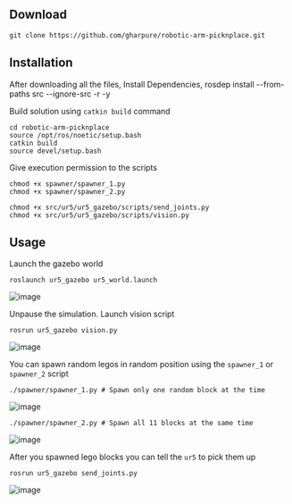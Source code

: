 
## Download

  ```
  git clone https://github.com/gharpure/robotic-arm-picknplace.git
  ```

## Installation

After downloading all the files, 
Install Dependencies,
rosdep install --from-paths src --ignore-src -r -y

Build solution using `catkin build` command

  ```
  cd robotic-arm-picknplace
  source /opt/ros/noetic/setup.bash
  catkin build
  source devel/setup.bash
  ```
Give execution permission to the scripts

  ```
  chmod +x spawner/spawner_1.py
  chmod +x spawner/spawner_2.py

  chmod +x src/ur5/ur5_gazebo/scripts/send_joints.py
  chmod +x src/ur5/ur5_gazebo/scripts/vision.py
  ```

## Usage

Launch the gazebo world

  ```
  roslaunch ur5_gazebo ur5_world.launch
  ```
  ![image](https://user-images.githubusercontent.com/87241534/225561672-ef9ea265-6eed-4fdd-9b03-70f3b5a5bfa3.png)

Unpause the simulation. Launch vision script

  ```
  rosrun ur5_gazebo vision.py
  ```
  ![image](https://user-images.githubusercontent.com/87241534/225561781-76d73818-b798-4065-ac72-863f870484f3.png)

You can spawn random legos in random position using the `spawner_1` or `spawner_2` script

  ```
  ./spawner/spawner_1.py # Spawn only one random block at the time
  ```
  ![image](https://user-images.githubusercontent.com/87241534/225561865-9c7496b2-ef3f-4b8c-89cc-c8095e1c187c.png)

  ```
  ./spawner/spawner_2.py # Spawn all 11 blocks at the same time
  ```
  ![image](https://user-images.githubusercontent.com/87241534/225561908-4303118c-4e6c-41ab-9539-e4c9e19512bb.png)

After you spawned lego blocks you can tell the `ur5` to pick them up

  ```
  rosrun ur5_gazebo send_joints.py
  ```
![image](https://user-images.githubusercontent.com/87241534/225562113-6310fc62-21c0-42ea-9f3d-befd97332889.png)
